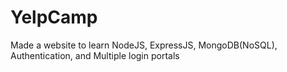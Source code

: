 # YelpCamp
Made a website to learn NodeJS, ExpressJS, MongoDB(NoSQL), Authentication, and Multiple login portals
